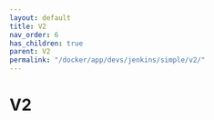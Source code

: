 ```yaml
---
layout: default
title: V2
nav_order: 6
has_children: true
parent: V2
permalink: "/docker/app/devs/jenkins/simple/v2/"
---
```


# V2
